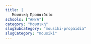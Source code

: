 ```yaml
---
title: |
   Μουσική Προπαιδεία
schools: ["#N/A"]
category: "Μουσική"
slugSubcategory: "mousiki-propaidia"
slugCategory: "mousiki"
---
```


